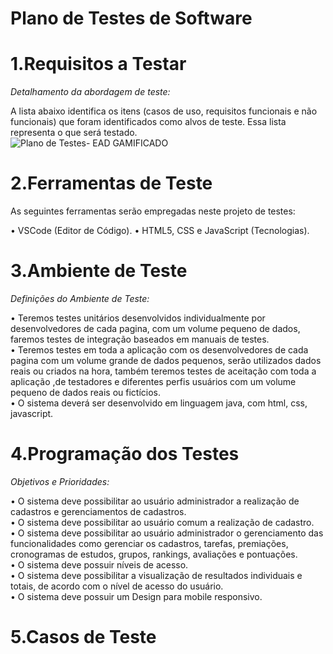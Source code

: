 # Plano de Testes de Software


# 1.Requisitos a Testar 
*Detalhamento da abordagem de teste:*    
  
A lista abaixo identifica os itens (casos de uso, requisitos funcionais e não funcionais) que foram identificados como alvos de teste. Essa lista representa o que será testado.   
![Plano de Testes- EAD GAMIFICADO](https://user-images.githubusercontent.com/81273082/120941194-bb81cd80-c6f7-11eb-8284-6293c7c43142.jpg)


   
  
# 2.Ferramentas de Teste
  
  As seguintes ferramentas serão empregadas neste projeto de testes:
  
•	VSCode (Editor de Código).
•	HTML5, CSS e JavaScript (Tecnologias).


# 3.Ambiente de Teste 
*Definições do Ambiente de Teste:* 

• Teremos testes unitários desenvolvidos individualmente por desenvolvedores de cada pagina, com um volume pequeno de dados, faremos testes de integração baseados em manuais de testes.  
• Teremos testes em toda a aplicação com os desenvolvedores de cada pagina com um volume grande de dados pequenos, serão utilizados dados reais ou criados na hora, também teremos testes de aceitação com toda a aplicação ,de testadores e diferentes perfis usuários com um volume pequeno de dados reais ou fictícios.  
• O sistema deverá ser desenvolvido em linguagem java, com html, css, javascript.



# 4.Programação dos Testes 
*Objetivos e Prioridades:*
  
• O sistema deve possibilitar ao usuário administrador a realização de cadastros e gerenciamentos de cadastros.   
• O sistema deve possibilitar ao usuário comum a realização de cadastro.    
• O sistema deve possibilitar ao usuário administrador o gerenciamento das funcionalidades como gerenciar os cadastros, tarefas, premiações, cronogramas de estudos, grupos, rankings, avaliações e pontuações.     
• O sistema deve possuir níveis de acesso.    
• O sistema deve possibilitar a visualização de resultados individuais e totais, de acordo com o nível de acesso do usuário.   
• O sistema deve possuir um Design para mobile responsivo.    


# 5.Casos de Teste


